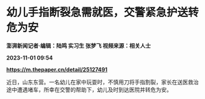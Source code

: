 # 幼儿手指断裂急需就医，交警紧急护送转危为安
**澎湃新闻记者·编辑：陆鸣 实习生 张梦飞 视频来源：相关人士**

**2023-11-01 09:54**

**https://m.thepaper.cn/detail/25127491**

近日，山东东营。一名幼儿在家中玩耍时，不慎用刀将手指割裂，家长在送医救治途中遭遇堵车，所幸在交警的帮助下，幼儿及时到达医院并转危为安。